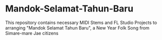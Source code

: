 # Mandok-Selamat-Tahun-Baru
This repository contains necessary MIDI Stems and FL Studio Projects to arranging "Mandok Selamat Tahun Baru", a New Year Folk Song from Simare-mare Jae citizens
